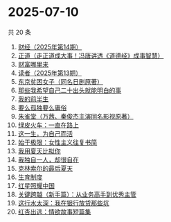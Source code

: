 # 2025-07-10

共 20 条

<!-- BEGIN WEREAD -->
<!-- 最后更新时间 2025-07-10 21:41:14 +0800 -->
1. [财经（2025年第14期）](https://weread.qq.com/web/bookDetail/0a832830813aba1ccg011858)
1. [正道（走正道成大事！冯唐讲透《道德经》成事智慧）](https://weread.qq.com/web/bookDetail/24332af0813aba184g018628)
1. [财富哪里来](https://weread.qq.com/web/bookDetail/db132e70813ab7ec0g01236f)
1. [读者（2025年第13期）](https://weread.qq.com/web/bookDetail/019329e0813aba1bbg014b0e)
1. [东京贫困女子（同名日剧原著）](https://weread.qq.com/web/bookDetail/26232650726a0c0e262f770)
1. [那些我希望自己二十出头就能明白的事](https://weread.qq.com/web/bookDetail/eba32660813aba0edg0190fb)
1. [我的前半生](https://weread.qq.com/web/bookDetail/6b732340813aba15cg0140db)
1. [要么孤独要么庸俗](https://weread.qq.com/web/bookDetail/83b327d0813aba1a2g0147f6)
1. [朱雀堂（万茜、秦俊杰主演同名影视原著）](https://weread.qq.com/web/bookDetail/fc632890813aba149g0104ed)
1. [绿皮火车：一直在路上](https://weread.qq.com/web/bookDetail/12a32de0813aba15cg018ce8)
1. [这一生，为自己而活](https://weread.qq.com/web/bookDetail/bb632f60718c7819bb6f666)
1. [始于极限：女性主义往复书简](https://weread.qq.com/web/bookDetail/aab32550813ab7368g013d4a)
1. [我用夏天比拟你](https://weread.qq.com/web/bookDetail/6ba32380813aba18cg0100c0)
1. [我独自一人，却很自在](https://weread.qq.com/web/bookDetail/f6832190813aba182g011052)
1. [克林索尔的最后夏天](https://weread.qq.com/web/bookDetail/2eb32580813aba09dg01940c)
1. [生育制度](https://weread.qq.com/web/bookDetail/f9132af07165a293f91a6ec)
1. [红星照耀中国](https://weread.qq.com/web/bookDetail/8ba32ef07183b76a8ba27cd)
1. [关键跨越（新手篇）：从业务高手到优秀主管](https://weread.qq.com/web/bookDetail/08132510721e4236081430c)
1. [这行水太深：我在银行放贷那些坑](https://weread.qq.com/web/bookDetail/23332960813aba149g012c0f)
1. [红杏出逃：情欲故事短篇集](https://weread.qq.com/web/bookDetail/5f9323c0813ab9faeg01613e)
<!-- END WEREAD -->